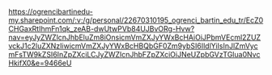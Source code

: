https://ogrencibartinedu-my.sharepoint.com/:v:/g/personal/22670310195_ogrenci_bartin_edu_tr/EcZ0CHGaxRtIhmFn1qk_zeAB-dwUtwPVb84UJBvORg-Hvw?nav=eyJyZWZlcnJhbEluZm8iOnsicmVmZXJyYWxBcHAiOiJPbmVEcml2ZUZvckJ1c2luZXNzIiwicmVmZXJyYWxBcHBQbGF0Zm9ybSI6IldlYiIsInJlZmVycmFsTW9kZSI6InZpZXciLCJyZWZlcnJhbFZpZXciOiJNeUZpbGVzTGlua0NvcHkifX0&e=9466eU
